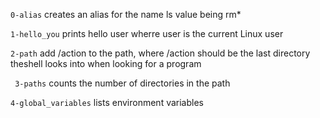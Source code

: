 `0-alias` creates an alias for the name ls value being rm*

`1-hello_you` prints hello user wherre user is the current Linux user

`2-path` add /action to the path, where /action should be the last directory theshell looks into when looking for a program

` 3-paths` counts the number of directories in the path

`4-global_variables` lists environment variables
